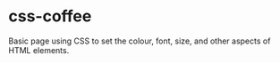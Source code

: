 # css-coffee
Basic page using CSS to set the colour, font, size, and other aspects of HTML elements.
